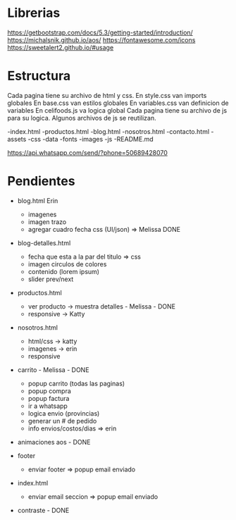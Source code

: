 # Librerias

https://getbootstrap.com/docs/5.3/getting-started/introduction/
https://michalsnik.github.io/aos/
https://fontawesome.com/icons
https://sweetalert2.github.io/#usage


# Estructura

Cada pagina tiene su archivo de html y css. 
En style.css van imports globales
En base.css van estilos globales
En variables.css van definicion de variables
En celifoods.js va logica global
Cada pagina tiene su archivo de js para su logica.
Algunos archivos de js se reutilizan.

-index.html
-productos.html
-blog.html
-nosotros.html
-contacto.html
-assets
    -css
    -data
    -fonts
    -images
    -js
-README.md


https://api.whatsapp.com/send/?phone=50689428070


# Pendientes


- blog.html Erin
    - imagenes 
    - imagen trazo 
    - agregar cuadro fecha css (UI/json) => Melissa DONE

- blog-detalles.html
    - fecha que esta a la par del titulo => css
    - imagen circulos de colores
    - contenido (lorem ipsum)
    - slider prev/next

- productos.html
    - ver producto -> muestra detalles - Melissa - DONE
    - responsive -> Katty

- nosotros.html
    - html/css -> katty
    - imagenes -> erin
    - responsive

- carrito - Melissa - DONE
    - popup carrito (todas las paginas)
    - popup compra
    - popup factura
    - ir a whatsapp
    - logica envio (provincias)
    - generar un # de pedido
    - info envios/costos/dias => erin

- animaciones aos - DONE

- footer
    - enviar footer => popup email enviado

- index.html
    - enviar email seccion => popup email enviado

- contraste - DONE